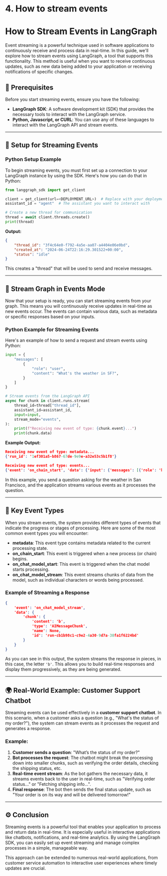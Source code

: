 # 4. How to stream events


# How to Stream Events in LangGraph

Event streaming is a powerful technique used in software applications to continuously receive and process data in real-time. In this guide, we'll explore how to stream events using LangGraph, a tool that supports this functionality. This method is useful when you want to receive continuous updates, such as new data being added to your application or receiving notifications of specific changes.

## 📝 Prerequisites

Before you start streaming events, ensure you have the following:

- **LangGraph SDK**: A software development kit (SDK) that provides the necessary tools to interact with the LangGraph service.
- **Python, Javascript, or CURL**: You can use any of these languages to interact with the LangGraph API and stream events.

---

## 🚀 Setup for Streaming Events

### Python Setup Example
To begin streaming events, you must first set up a connection to your LangGraph instance by using the SDK. Here's how you can do that in Python:

```python
from langgraph_sdk import get_client

client = get_client(url=<DEPLOYMENT_URL>)  # Replace with your deployment URL
assistant_id = "agent"  # The assistant you want to interact with

# Create a new thread for communication
thread = await client.threads.create()
print(thread)
```

**Output:**

```json
{
    "thread_id": "3f4c64e0-f792-4a5e-aa07-a4404e06e0bd",
    "created_at": "2024-06-24T22:16:29.301522+00:00",
    "status": "idle"
}
```

This creates a "thread" that will be used to send and receive messages. 

---

## 🔄 Stream Graph in Events Mode

Now that your setup is ready, you can start streaming events from your graph. This means you will continuously receive updates in real-time as new events occur. The events can contain various data, such as metadata or specific responses based on your inputs.

### Python Example for Streaming Events

Here's an example of how to send a request and stream events using Python:

```python
input = {
    "messages": [
        {
            "role": "user",
            "content": "What's the weather in SF?",
        }
    ]
}

# Stream events from the LangGraph API
async for chunk in client.runs.stream(
    thread_id=thread["thread_id"],
    assistant_id=assistant_id,
    input=input,
    stream_mode="events",
):
    print(f"Receiving new event of type: {chunk.event}...")
    print(chunk.data)
```

**Example Output:**

```json
Receiving new event of type: metadata...
{'run_id': '1ef301a5-b867-67de-9e9e-a32e53c5b1f8'}

Receiving new event of type: events...
{'event': 'on_chain_start', 'data': {'input': {'messages': [{'role': 'human', 'content': "What's the weather in SF?"}]}}}
```

In this example, you send a question asking for the weather in San Francisco, and the application streams various events as it processes the question.

---

## 🧩 Key Event Types

When you stream events, the system provides different types of events that indicate the progress or stages of processing. Here are some of the most common event types you will encounter:

- **metadata**: This event type contains metadata related to the current processing state.
- **on_chain_start**: This event is triggered when a new process (or chain) begins.
- **on_chat_model_start**: This event is triggered when the chat model starts processing.
- **on_chat_model_stream**: This event streams chunks of data from the model, such as individual characters or words being processed.

### Example of Streaming a Response

```json
{
    'event': 'on_chat_model_stream',
    'data': {
        'chunk': {
            'content': 'b',
            'type': 'AIMessageChunk',
            'name': None,
            'id': 'run-cb1b98c1-c9e2-4a30-9d7a-38fa1f6224bd'
        }
    }
}
```

As you can see in this output, the system streams the response in pieces, in this case, the letter `'b'`. This allows you to build real-time responses and display them progressively, as they are being generated.

---

## 🌍 Real-World Example: Customer Support Chatbot

Streaming events can be used effectively in a **customer support chatbot**. In this scenario, when a customer asks a question (e.g., "What's the status of my order?"), the system can stream events as it processes the request and generates a response.

### Example:

1. **Customer sends a question**: "What’s the status of my order?"
2. **Bot processes the request**: The chatbot might break the processing down into smaller chunks, such as verifying the order details, checking the shipping status, etc.
3. **Real-time event stream**: As the bot gathers the necessary data, it streams events back to the user in real-time, such as "Verifying order status..." or "Fetching shipping info...".
4. **Final response**: The bot then sends the final status update, such as "Your order is on its way and will be delivered tomorrow!"

---

## ⚙️ Conclusion

Streaming events is a powerful tool that enables your application to process and return data in real-time. It is especially useful in interactive applications like chatbots, notifications, and real-time analytics. By using the LangGraph SDK, you can easily set up event streaming and manage complex processes in a simple, manageable way.

This approach can be extended to numerous real-world applications, from customer service automation to interactive user experiences where timely updates are crucial.